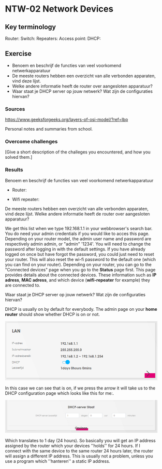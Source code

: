 # NTW-02 Network Devices


## Key terminology
Router:
Switch:
Repeaters:
Access point: 
DHCP: 

## Exercise

- Benoem en beschrijf de functies van veel voorkomend netwerkapparatuur
- De meeste routers hebben een overzicht van alle verbonden apparaten, vind deze lijst. 
- Welke andere informatie heeft de router over aangesloten apparatuur?
- Waar staat je DHCP server op jouw netwerk? Wat zijn de configuraties hiervan?

### Sources
https://www.geeksforgeeks.org/layers-of-osi-model/?ref=lbp

Personal notes and summaries from school.


### Overcome challenges
[Give a short description of the challeges you encountered, and how you solved them.]

### Results
Benoem en beschrijf de functies van veel voorkomend netwerkapparatuur
- Router:

- Wifi repeater: 

De meeste routers hebben een overzicht van alle verbonden apparaten, vind deze lijst. Welke andere informatie heeft de router over aangesloten apparatuur?

We get this list when we type 192.168.1.1 in your webbrowser's search bar. You do need your admin credentials if you would like to acces this page. Depending on your router model, the admin user name and password are respectively admin admin, or "admin" '1234'. You will need to change the password after logging in with the default settings. If you have already logged on once but have forgot the password, you could just need to reset your router. This will also reset the wi-fi password to the default one (which you can find on your router). Depending on your router, you can go to the "Connected devices" page when you go to the **Status** page first. This page provides details about the connected devices. These information such as **IP adress**, **MAC adress**, and which device (**wifi-repeater** for example) they are connected to. 

Waar staat je DHCP server op jouw netwerk? Wat zijn de configuraties hiervan?

DHCP is usually on by default for everybody. The admin page on your **home router** should show whether DHCP is on or not. 

![vraag2DHCP](../00_includes/NTW/NTW-02-01.png)

In this case we can see that is on, if we press the arrow it will take us to the DHCP configuration page which looks like this for me:.

![dhcppaginahoorthier](../00_includes/NTW/NTW-02-02.png)

Which translates to 1 day (24 hours). So basically you will get an IP address assigned by the router which your devices ''holds'' for 24 hours. If I connect with the same device to the same router 24 hours later, the router will assign a different IP address. This is usually not a problem, unless you use a program which ''hanteren'' a static IP address.  